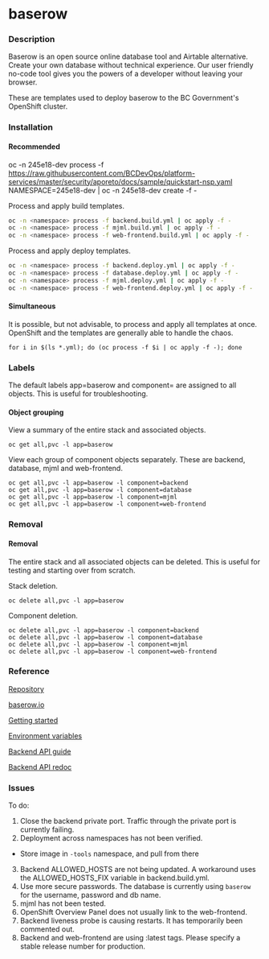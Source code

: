 # baserow

### Description

Baserow is an open source online database tool and Airtable alternative. Create your own database without technical experience. Our user friendly no-code tool gives you the powers of a developer without leaving your browser.

These are templates used to deploy baserow to the BC Government's OpenShift cluster.

### Installation

#### Recommended

oc -n 245e18-dev process -f https://raw.githubusercontent.com/BCDevOps/platform-services/master/security/aporeto/docs/sample/quickstart-nsp.yaml NAMESPACE=245e18-dev | oc -n 245e18-dev create -f -

Process and apply build templates.

```bash
oc -n <namespace> process -f backend.build.yml | oc apply -f -
oc -n <namespace> process -f mjml.build.yml | oc apply -f -
oc -n <namespace> process -f web-frontend.build.yml | oc apply -f -
```

Process and apply deploy templates.

```bash
oc -n <namespace> process -f backend.deploy.yml | oc apply -f -
oc -n <namespace> process -f database.deploy.yml | oc apply -f -
oc -n <namespace> process -f mjml.deploy.yml | oc apply -f -
oc -n <namespace> process -f web-frontend.deploy.yml | oc apply -f -
```

#### Simultaneous

It is possible, but not advisable, to process and apply all templates at once. OpenShift and the templates are generally able to handle the chaos.

```
for i in $(ls *.yml); do (oc process -f $i | oc apply -f -); done
```

### Labels

The default labels app=baserow and component=<component> are assigned to all objects. This is useful for troubleshooting.

#### Object grouping

View a summary of the entire stack and associated objects.

```
oc get all,pvc -l app=baserow
```

View each group of component objects separately. These are backend, database, mjml and web-frontend.

```
oc get all,pvc -l app=baserow -l component=backend
oc get all,pvc -l app=baserow -l component=database
oc get all,pvc -l app=baserow -l component=mjml
oc get all,pvc -l app=baserow -l component=web-frontend
```

### Removal

#### Removal

The entire stack and all associated objects can be deleted. This is useful for testing and starting over from scratch.

Stack deletion.

```
oc delete all,pvc -l app=baserow
```

Component deletion.

```
oc delete all,pvc -l app=baserow -l component=backend
oc delete all,pvc -l app=baserow -l component=database
oc delete all,pvc -l app=baserow -l component=mjml
oc delete all,pvc -l app=baserow -l component=web-frontend
```

### Reference

[Repository](https://gitlab.com/bramw/baserow)

[baserow.io](https://baserow.io/)

[Getting started](https://baserow.io/docs/index)

[Environment variables](https://baserow.io/docs/getting-started%2Fintroduction)

[Backend API guide](https://baserow.io/docs/getting-started%2Fapi)

[Backend API redoc](https://api.baserow.io/api/redoc/)

### Issues

To do:

1. Close the backend private port. Traffic through the private port is currently failing.
2. Deployment across namespaces has not been verified.

- Store image in `-tools` namespace, and pull from there

3. Backend ALLOWED_HOSTS are not being updated. A workaround uses the ALLOWED_HOSTS_FIX variable in backend.build.yml.
4. Use more secure passwords. The database is currently using `baserow` for the username, password and db name.
5. mjml has not been tested.
6. OpenShift Overview Panel does not usually link to the web-frontend.
7. Backend liveness probe is causing restarts. It has temporarily been commented out.
8. Backend and web-frontend are using :latest tags. Please specify a stable release number for production.
